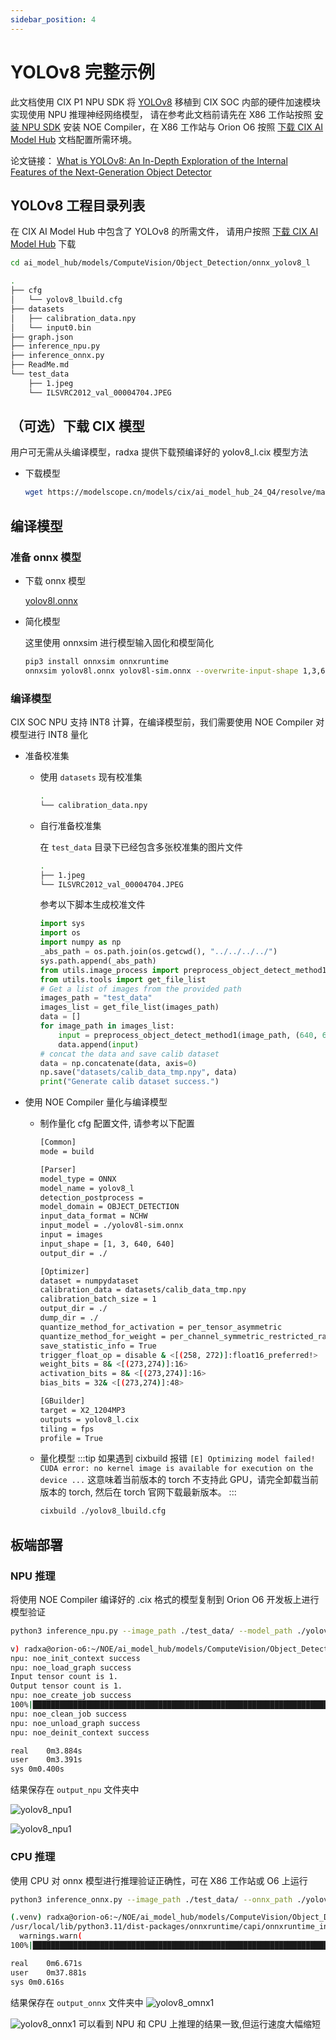 ```yaml
---
sidebar_position: 4
---
```


# YOLOv8 完整示例

此文档使用 CIX P1 NPU SDK 将 [YOLOv8](https://github.com/ultralytics/ultralytics/tree/v8.1.43) 移植到 CIX SOC 内部的硬件加速模块实现使用 NPU 推理神经网络模型，
请在参考此文档前请先在 X86 工作站按照 [安装 NPU SDK](./npu-introduction#安装-npu-sdk) 安装 NOE Compiler，在 X86 工作站与 Orion O6 按照 [下载 CIX AI Model Hub](./ai-hub#下载-cix-ai-model-hub) 文档配置所需环境。

论文链接： [What is YOLOv8: An In-Depth Exploration of the Internal Features of the Next-Generation Object Detector](https://arxiv.org/abs/2408.15857)

## YOLOv8 工程目录列表

在 CIX AI Model Hub 中包含了 YOLOv8 的所需文件， 请用户按照 [下载 CIX AI Model Hub](./ai-hub#下载-cix-ai-model-hub) 下载

```bash
cd ai_model_hub/models/ComputeVision/Object_Detection/onnx_yolov8_l
```

```bash
.
├── cfg
│   └── yolov8_lbuild.cfg
├── datasets
│   ├── calibration_data.npy
│   └── input0.bin
├── graph.json
├── inference_npu.py
├── inference_onnx.py
├── ReadMe.md
└── test_data
    ├── 1.jpeg
    └── ILSVRC2012_val_00004704.JPEG
```

## （可选）下载 CIX 模型

用户可无需从头编译模型，radxa 提供下载预编译好的 yolov8_l.cix 模型方法

- 下载模型
  ```bash
  wget https://modelscope.cn/models/cix/ai_model_hub_24_Q4/resolve/master/models/ComputeVision/Object_Detection/onnx_yolov8_l/yolov8_l.cix
  ```

## 编译模型

### 准备 onnx 模型

- 下载 onnx 模型

  [yolov8l.onnx](https://modelscope.cn/models/cix/ai_model_hub_24_Q4/resolve/master/models/ComputeVision/Object_Detection/onnx_yolov8_l/model/yolov8l.onnx)

- 简化模型

  这里使用 onnxsim 进行模型输入固化和模型简化

  ```bash
  pip3 install onnxsim onnxruntime
  onnxsim yolov8l.onnx yolov8l-sim.onnx --overwrite-input-shape 1,3,640,640
  ```

### 编译模型

CIX SOC NPU 支持 INT8 计算，在编译模型前，我们需要使用 NOE Compiler 对模型进行 INT8 量化

- 准备校准集

  - 使用 `datasets` 现有校准集

    ```bash
    .
    └── calibration_data.npy
    ```

  - 自行准备校准集

    在 `test_data` 目录下已经包含多张校准集的图片文件

    ```bash
    .
    ├── 1.jpeg
    └── ILSVRC2012_val_00004704.JPEG
    ```

    参考以下脚本生成校准文件

    ```python
    import sys
    import os
    import numpy as np
    _abs_path = os.path.join(os.getcwd(), "../../../../")
    sys.path.append(_abs_path)
    from utils.image_process import preprocess_object_detect_method1
    from utils.tools import get_file_list
    # Get a list of images from the provided path
    images_path = "test_data"
    images_list = get_file_list(images_path)
    data = []
    for image_path in images_list:
        input = preprocess_object_detect_method1(image_path, (640, 640))[3]
        data.append(input)
    # concat the data and save calib dataset
    data = np.concatenate(data, axis=0)
    np.save("datasets/calib_data_tmp.npy", data)
    print("Generate calib dataset success.")
    ```

- 使用 NOE Compiler 量化与编译模型

  - 制作量化 cfg 配置文件, 请参考以下配置

    ```bash
    [Common]
    mode = build

    [Parser]
    model_type = ONNX
    model_name = yolov8_l
    detection_postprocess =
    model_domain = OBJECT_DETECTION
    input_data_format = NCHW
    input_model = ./yolov8l-sim.onnx
    input = images
    input_shape = [1, 3, 640, 640]
    output_dir = ./

    [Optimizer]
    dataset = numpydataset
    calibration_data = datasets/calib_data_tmp.npy
    calibration_batch_size = 1
    output_dir = ./
    dump_dir = ./
    quantize_method_for_activation = per_tensor_asymmetric
    quantize_method_for_weight = per_channel_symmetric_restricted_range
    save_statistic_info = True
    trigger_float_op = disable & <[(258, 272)]:float16_preferred!>
    weight_bits = 8& <[(273,274)]:16>
    activation_bits = 8& <[(273,274)]:16>
    bias_bits = 32& <[(273,274)]:48>

    [GBuilder]
    target = X2_1204MP3
    outputs = yolov8_l.cix
    tiling = fps
    profile = True
    ```

  - 量化模型
    :::tip
    如果遇到 cixbuild 报错 `[E] Optimizing model failed! CUDA error: no kernel image is available for execution on the device ...`
    这意味着当前版本的 torch 不支持此 GPU，请完全卸载当前版本的 torch, 然后在 torch 官网下载最新版本。
    :::
    ```bash
    cixbuild ./yolov8_lbuild.cfg
    ```

## 板端部署

### NPU 推理

将使用 NOE Compiler 编译好的 .cix 格式的模型复制到 Orion O6 开发板上进行模型验证

```bash
python3 inference_npu.py --image_path ./test_data/ --model_path ./yolov8_l.cix
```

```bash
v) radxa@orion-o6:~/NOE/ai_model_hub/models/ComputeVision/Object_Detection/onnx_yolov8_l$ time python3 inference_npu.py --image_path ./test_data/ --model_path ./yolov8_l.cix
npu: noe_init_context success
npu: noe_load_graph success
Input tensor count is 1.
Output tensor count is 1.
npu: noe_create_job success
100%|█████████████████████████████████████████████████████████████████████████████████████████████████████| 2/2 [00:00<00:00,  8.08it/s]
npu: noe_clean_job success
npu: noe_unload_graph success
npu: noe_deinit_context success

real	0m3.884s
user	0m3.391s
sys	0m0.400s
```

结果保存在 `output_npu` 文件夹中

![yolov8_npu1](/img/o6/yolov8_npu1.webp)

![yolov8_npu1](/img/o6/yolov8_npu2.webp)

### CPU 推理

使用 CPU 对 onnx 模型进行推理验证正确性，可在 X86 工作站或 O6 上运行

```bash
python3 inference_onnx.py --image_path ./test_data/ --onnx_path ./yolov8l.onnx
```

```bash
(.venv) radxa@orion-o6:~/NOE/ai_model_hub/models/ComputeVision/Object_Detection/onnx_yolov8_l$ time python3 inference_onnx.py --image_path ./test_data/ --onnx_path ./yolov8l.onnx
/usr/local/lib/python3.11/dist-packages/onnxruntime/capi/onnxruntime_inference_collection.py:69: UserWarning: Specified provider 'CUDAExecutionProvider' is not in available provider names.Available providers: 'ZhouyiExecutionProvider, CPUExecutionProvider'
  warnings.warn(
100%|█████████████████████████████████████████████████████████████████████████████████████████████████████| 2/2 [00:03<00:00,  1.86s/it]

real	0m6.671s
user	0m37.881s
sys	0m0.616s
```

结果保存在 `output_onnx` 文件夹中
![yolov8_omnx1](/img/o6/yolov8_onnx1.webp)

![yolov8_onnx1](/img/o6/yolov8_onnx2.webp)
可以看到 NPU 和 CPU 上推理的结果一致,但运行速度大幅缩短
